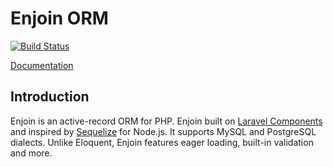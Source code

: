 Enjoin ORM
==========

[![Build Status](https://travis-ci.org/mightydes/enjoin.svg?branch=master)](https://travis-ci.org/mightydes/enjoin)

[Documentation](http://mightydes.github.io/enjoin/)


## Introduction

Enjoin is an active-record ORM for PHP.
Enjoin built on [Laravel Components](https://github.com/illuminate) and inspired by [Sequelize](https://github.com/sequelize/sequelize) for Node.js.
It supports MySQL and PostgreSQL dialects.
Unlike Eloquent, Enjoin features eager loading, built-in validation and more.
